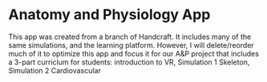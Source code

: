 # Anatomy and Physiology App
 
This app was created from a branch of Handcraft. It includes many of the same simulations, and the learning platform. However, I will delete/reorder much of it to optimize this app and focus it for our A&P project that includes a 3-part curriclum for students: introduction to VR, Simulation 1 Skeleton, Simulation 2 Cardiovascular
